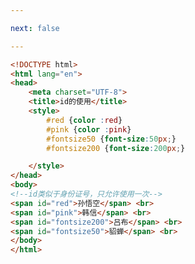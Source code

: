 ```yaml
---

next: false

---
```




<BlogInfo id="97" title="7.id选择器" author="白日梦想猿" pv=0 read_times=0 pre_cost_time="0分22秒" category="css学习" tag_list="['css学习']" create_time="2020.07.16 17:56:03" update_time="2020.07.16 18:00:39" />

```html
<!DOCTYPE html>
<html lang="en">
<head>
    <meta charset="UTF-8">
    <title>id的使用</title>
    <style>
        #red {color :red}
        #pink {color :pink}
        #fontsize50 {font-size:50px;}
        #fontsize200 {font-size:200px;}

    </style>
</head>
<body>
<!--id类似于身份证号，只允许使用一次-->
<span id="red">孙悟空</span> <br>
<span id="pink">韩信</span> <br>
<span id="fontsize200">吕布</span> <br>
<span id="fontsize50">貂蝉</span> <br>
</body>
</html>
```



<ActionBox />
